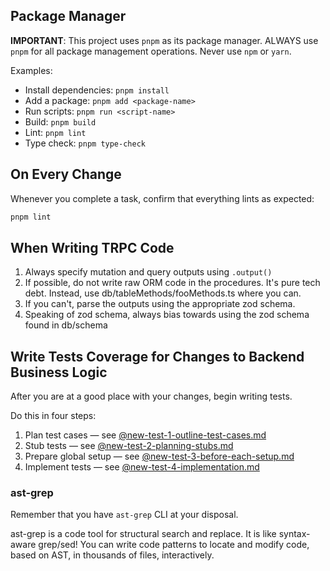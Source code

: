 ## Package Manager
**IMPORTANT**: This project uses `pnpm` as its package manager. ALWAYS use `pnpm` for all package management operations. Never use `npm` or `yarn`.

Examples:
- Install dependencies: `pnpm install`
- Add a package: `pnpm add <package-name>`
- Run scripts: `pnpm run <script-name>`
- Build: `pnpm build`
- Lint: `pnpm lint`
- Type check: `pnpm type-check`

## On Every Change
Whenever you complete a task, confirm that everything lints as expected:
```bash
pnpm lint
```

## When Writing TRPC Code
1. Always specify mutation and query outputs using `.output()`
2. If possible, do not write raw ORM code in the procedures. It's pure tech debt. Instead, use db/tableMethods/fooMethods.ts where you can.
3. If you can't, parse the outputs using the appropriate zod schema.
4. Speaking of zod schema, always bias towards using the zod schema found in db/schema

## Write Tests Coverage for Changes to Backend Business Logic

After you are at a good place with your changes, begin writing tests. 

Do this in four steps:
1. Plan test cases — see [@new-test-1-outline-test-cases.md](llm-prompts/new-test-1-outline-test-cases.md)
2. Stub tests — see [@new-test-2-planning-stubs.md](llm-prompts/new-test-2-planning-stubs.md)
3. Prepare global setup — see [@new-test-3-before-each-setup.md](llm-prompts/new-test-3-before-each-setup.md)
4. Implement tests — see [@new-test-4-implementation.md](llm-prompts/new-test-4-implementation.md)

### ast-grep
Remember that you have `ast-grep` CLI at your disposal.

ast-grep is a code tool for structural search and replace. It is like syntax-aware grep/sed! You can write code patterns to locate and modify code, based on AST, in thousands of files, interactively.